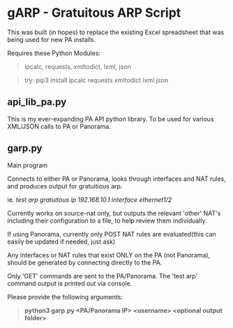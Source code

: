 # gARP - Gratuitous ARP Script
This was built (in hopes) to replace the existing Excel spreadsheet that was being used for new PA installs.

Requires these Python Modules:
>ipcalc, requests, xmltodict, lxml, json

>try: pip3 install ipcalc requests xmltodict lxml json

## api_lib_pa.py
This is my ever-expanding PA API python library. To be used for various XML/JSON calls to PA or Panorama.

## garp.py
Main program

Connects to either PA or Panorama, looks through interfaces and NAT rules, and produces output for gratuitious arp.

ie. *test arp gratuitous ip 192.168.10.1 interface ethernet1/2*

Currently works on source-nat only, but outputs the relevant 'other' NAT's including their configuration to a file, 
 to help review them individually.

If using Panorama, currently only POST NAT rules are evaluated(this can easily be updated if needed, just ask)

Any interfaces or NAT rules that exist ONLY on the PA (not Panorama), should be generated by connecting directly to the PA.

Only 'GET' commands are sent to the PA/Panorama. The 'test arp' command output is printed out via console.



Please provide the following arguments:

> **python3 garp.py <PA/Panorama IP> \<username\> \<optional output folder\>**
